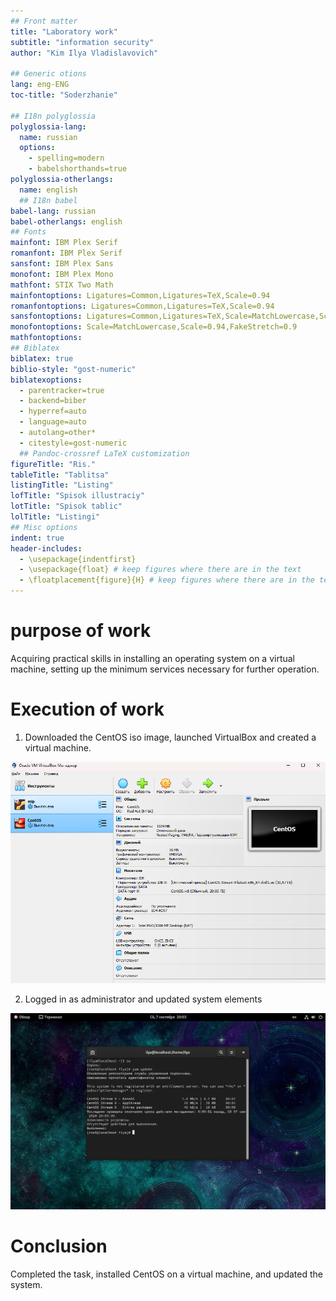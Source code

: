 ```yaml
---
## Front matter
title: "Laboratory work"
subtitle: "information security"
author: "Kim Ilya Vladislavovich"

## Generic otions
lang: eng-ENG
toc-title: "Soderzhanie"

## I18n polyglossia
polyglossia-lang:
  name: russian
  options:
	- spelling=modern
	- babelshorthands=true
polyglossia-otherlangs:
  name: english
  ## I18n babel
babel-lang: russian
babel-otherlangs: english
## Fonts
mainfont: IBM Plex Serif
romanfont: IBM Plex Serif
sansfont: IBM Plex Sans
monofont: IBM Plex Mono
mathfont: STIX Two Math
mainfontoptions: Ligatures=Common,Ligatures=TeX,Scale=0.94
romanfontoptions: Ligatures=Common,Ligatures=TeX,Scale=0.94
sansfontoptions: Ligatures=Common,Ligatures=TeX,Scale=MatchLowercase,Scale=0.94
monofontoptions: Scale=MatchLowercase,Scale=0.94,FakeStretch=0.9
mathfontoptions:
## Biblatex
biblatex: true
biblio-style: "gost-numeric"
biblatexoptions:
  - parentracker=true
  - backend=biber
  - hyperref=auto
  - language=auto
  - autolang=other*
  - citestyle=gost-numeric
  ## Pandoc-crossref LaTeX customization
figureTitle: "Ris."
tableTitle: "Tablitsa"
listingTitle: "Listing"
lofTitle: "Spisok illustraciy"
lotTitle: "Spisok tablic"
lolTitle: "Listingi"
## Misc options
indent: true
header-includes:
  - \usepackage{indentfirst}
  - \usepackage{float} # keep figures where there are in the text
  - \floatplacement{figure}{H} # keep figures where there are in the text
---
```


# purpose of work
Acquiring practical skills in installing an operating system on a virtual machine, setting up the minimum services necessary for further operation.

# Execution of work
1. Downloaded the CentOS iso image, launched VirtualBox and created a virtual machine.

![](image/1.png)

2. Logged in as administrator and updated system elements

![](image/2.png)

# Conclusion

Completed the task, installed CentOS on a virtual machine, and updated the system.